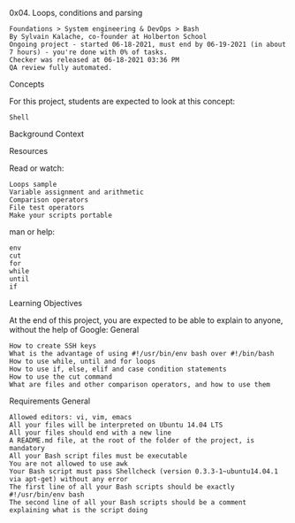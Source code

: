 0x04. Loops, conditions and parsing

    Foundations > System engineering & DevOps > Bash  
    By Sylvain Kalache, co-founder at Holberton School
    Ongoing project - started 06-18-2021, must end by 06-19-2021 (in about 7 hours) - you're done with 0% of tasks.
    Checker was released at 06-18-2021 03:36 PM
    QA review fully automated.

Concepts

For this project, students are expected to look at this concept:

    Shell

Background Context

Resources

Read or watch:

    Loops sample
    Variable assignment and arithmetic
    Comparison operators
    File test operators
    Make your scripts portable

man or help:

    env
    cut
    for
    while
    until
    if

Learning Objectives

At the end of this project, you are expected to be able to explain to anyone, without the help of Google:
General

    How to create SSH keys
    What is the advantage of using #!/usr/bin/env bash over #!/bin/bash
    How to use while, until and for loops
    How to use if, else, elif and case condition statements
    How to use the cut command
    What are files and other comparison operators, and how to use them

Requirements
General

    Allowed editors: vi, vim, emacs
    All your files will be interpreted on Ubuntu 14.04 LTS
    All your files should end with a new line
    A README.md file, at the root of the folder of the project, is mandatory
    All your Bash script files must be executable
    You are not allowed to use awk
    Your Bash script must pass Shellcheck (version 0.3.3-1~ubuntu14.04.1 via apt-get) without any error
    The first line of all your Bash scripts should be exactly #!/usr/bin/env bash
    The second line of all your Bash scripts should be a comment explaining what is the script doing

